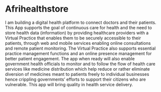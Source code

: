 # Afrihealthstore
I am building a digital health platform to connect doctors and their patients. This App supports the goal of continuous care for health and the need to store health data (information) by providing healthcare providers with a Virtual Practice that enables them to be securely accessible to their patients, through web and mobile services enabling online consultations and remote patient monitoring. The Virtual Practice also supports essential practice management functions and an online presence management for better patient engagement. The app when ready will also enable government health officials to monitor and to follow the flow of health care services like medicine distribution which help reduce or rather eliminate diversion of medicines meant to patients freely to individual businesses hence crippling governments’ efforts to support their citizens who are vulnerable. This app will bring quality in health service delivery.
